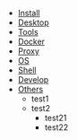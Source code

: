 - [Install](./Install)
- [Desktop](Linux_Desktop)
- [Tools](./Tools)
- [Docker](./Docker)
- [Proxy](./Proxy)
- [OS](./OS)
- [Shell](./Shell)
- [Develop](./Develop)
- [Others](./Others)
  - test1
  - test2
    - test21
    - test22
